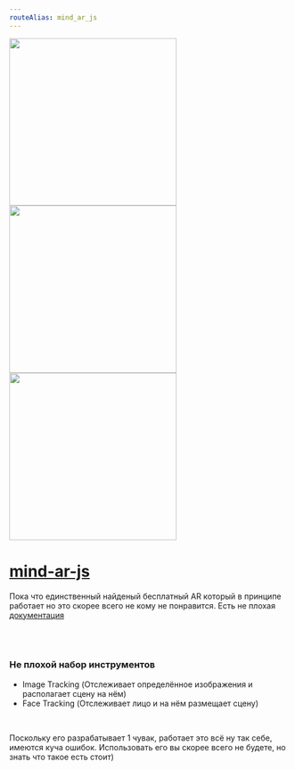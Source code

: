 ```yaml
---
routeAlias: mind_ar_js
---
```


<img
    v-if="$clicks <= 1"
    class="float-right"
    src="https://camo.githubusercontent.com/3e3f8346b50aad6c46f2b02c520bea6272ed50452b7ed0ffbc8ada59cde43af8/68747470733a2f2f6869756b696d2e6769746875622e696f2f6d696e642d61722d6a732d646f632f6173736574732f696d616765732f696e7465726163746976652d64656d6f2d31616233343861333831636264383038663464353263383735303532346431312e676966"
    width="300"
    height="300" />
<img
    v-if="$clicks == 2"
    class="float-right"
    src="https://camo.githubusercontent.com/1afe41bfae886e211d2b537c6af8737c2e109736ef97899bd2dc3e92e6a8e290/68747470733a2f2f6869756b696d2e6769746875622e696f2f6d696e642d61722d6a732d646f632f6173736574732f696d616765732f6d756c74692d746172676574732d64656d6f2d38623566633836386636623038343761393831386538626630626132633163332e676966"
    width="300"
    height="300" />
<img
    v-if="$clicks >= 3"
    class="float-right"
    src="https://camo.githubusercontent.com/e50387d745c829e446c74719bfa2ffcc4242fa77fd30d85c46a660788180224b/68747470733a2f2f6869756b696d2e6769746875622e696f2f6d696e642d61722d6a732d646f632f6173736574732f696d616765732f666163652d7472796f6e2d64656d6f2d33363963346261373031663164663230393965636630356332376630633934342e676966"
    width="300"
    height="300" />

# [mind-ar-js](https://github.com/hiukim/mind-ar-js)

Пока что единственный найденый бесплатный AR который в принципе работает но это скорее всего не кому не понравится. Есть не плохая [документация](https://hiukim.github.io/mind-ar-js-doc)

<br/>
<br/>

<v-clicks>

### Не плохой набор инструментов

</v-clicks>

<v-clicks depth="2">

-   Image Tracking (Отслеживает определённое изображения и располагает сцену на нём)
-   Face Tracking (Отслеживает лицо и на нём размещает сцену)

</v-clicks>

<br/>

<v-clicks>

Поскольку его разрабатывает 1 чувак, работает это всё ну так себе, имеются куча ошибок. Использовать его вы скорее всего не будете, но знать что такое есть стоит)

</v-clicks>
